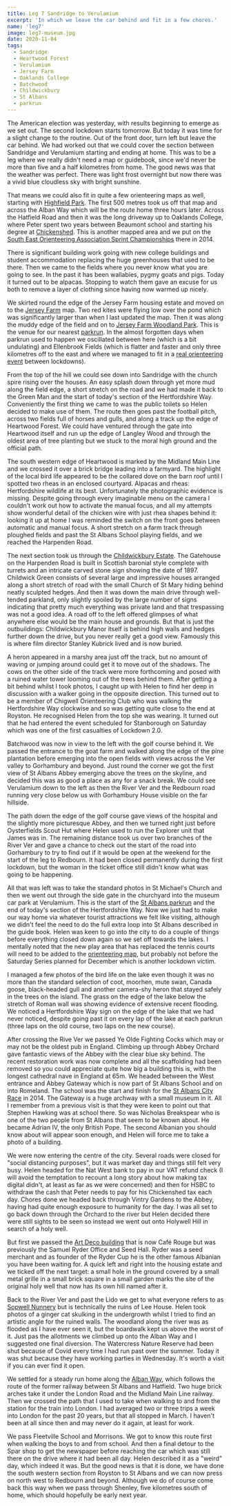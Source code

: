 ```yaml
---
title: Leg 7 Sandridge to Verulamium
excerpt: 'In which we leave the car behind and fit in a few chores.'
name: 'leg7'
image: leg7-museum.jpg
date: 2020-11-04
tags:
  - Sandridge
  - Heartwood Forest
  - Verulamium
  - Jersey Farm
  - Oaklands College
  - Batchwood
  - Childwickbury
  - St Albans
  - parkrun
---
```


The American election was yesterday, with results beginning to emerge as we set out. The second lockdown starts tomorrow. But today it was time for a slight change to the routine. Out of the front door, turn left but leave the car behind. We had worked out that we could cover the section between Sandridge and Verulamium starting and ending at home. This was to be a leg where we really didn't need a map or guidebook, since we'd never be more than five and a half kilometres from home. The good news was that the weather was perfect. There was light frost overnight but now there was a vivid blue cloudless sky with bright sunshine.

That means we could also fit in quite a few orienteering maps as well, starting with [Highfield Park](https://www.happyherts.routegadget.co.uk/rg2/#365). The first 500 metres took us off that map and across the Alban Way which will be the route home three hours later. Across the Hatfield Road and then it was the long driveway up to Oaklands College, where Peter spent two years between Beaumont school and starting his degree at [Chickenshed](https://www.chickenshed.org.uk/). This is another mapped area and we put on the [South East Orienteering Association Sprint Championships](https://www.happyherts.routegadget.co.uk/rg2/#156) there in 2014.

There is significant building work going with new college buildings and student accommodation replacing the huge greenhouses that used to be there. Then we came to the fields where you never know what you are going to see. In the past it has been wallabies, pygmy goats and pigs. Today it turned out to be alpacas. Stopping to watch them gave an excuse for us both to remove a layer of clothing since having now warmed up nicely.

We skirted round the edge of the Jersey Farm housing estate and moved on to the [Jersey Farm](https://www.happyherts.routegadget.co.uk/rg2/#342) map. Two red kites were flying low over the pond which was significantly larger than when I last updated the map. Then it was along the muddy edge of the field and on to [Jersey Farm Woodland Park](http://www.sandridge-pc.gov.uk/_UserFiles/Files/JFWP%20Map%20Leaflet.pdf). This is the venue for our nearest [parkrun](https://www.parkrun.org.uk/jerseyfarm/). In the almost forgotten days when parkrun used to happen we oscillated between here (which is a bit undulating) and Ellenbrook Fields (which is flatter and faster and only three kilometres off to the east and where we managed to fit in a [real orienteering event](https://www.happyherts.routegadget.co.uk/rg2/#370) between lockdowns).

From the top of the hill we could see down into Sandridge with the church spire rising over the houses. An easy splash down through yet more mud along the field edge, a short stretch on the road and we had made it back to the Green Man and the start of today's section of the Hertfordshire Way. Conveniently the first thing we came to was the public toilets so Helen decided to make use of them. The route then goes past the football pitch, across two fields full of horses and gulls, and along a track up the edge of Heartwood Forest. We could have ventured through the gate into Heartwood itself and run up the edge of Langley Wood and through the oldest area of tree planting but we stuck to the moral high ground and the official path.

The south western edge of Heartwood is marked by the Midland Main Line and we crossed it over a brick bridge leading into a farmyard. The highlight of the local bird life appeared to be the collared dove on the barn roof until I spotted two rheas in an enclosed courtyard. Alpacas and rheas: Hertfordshire wildlife at its best. Unfortunately the photographic evidence is missing. Despite going through every imaginable menu on the camera I couldn't work out how to activate the manual focus, and all my attempts show wonderful detail of the chicken wire with just rhea shapes behind it: looking it up at home I was reminded the switch on the front goes between automatic and manual focus.  A short stretch on a farm track through ploughed fields and past the St Albans School playing fields, and we reached the Harpenden Road.

The next section took us through the [Childwickbury Estate](http://www.harpenden-history.org.uk/page_id__396.aspx). The Gatehouse on the Harpenden Road is built in Scottish baronial style complete with turrets and an intricate carved stone sign showing the date of 1897. Childwick Green consists of several large and impressive houses arranged along a short stretch of road with the small Church of St Mary hiding behind neatly sculpted hedges. And then it was down the main drive through well-tended parkland, only slightly spoiled by the large number of signs indicating that pretty much everything was private land and that trespassing was not a good idea.  A road off to the left offered glimpses of what anywhere else would be the main house and grounds. But that is just the outbuildings: Childwickbury Manor itself is behind high walls and hedges further down the drive, but you never really get a good view. Famously this is where film director Stanley Kubrick lived and is now buried.

A heron appeared in a marshy area just off the track, but no amount of waving or jumping around could get it to move out of the shadows. The cows on the other side of the track were more forthcoming and posed with a ruined water tower looming out of the trees behind them.  After getting a bit behind whilst I took photos, I caught up with Helen to find her deep in discussion with a walker going in the opposite direction. This turned out to be a member of Chigwell Orienteering Club who was walking the Hertfordshire Way clockwise and so was getting quite close to the end at Royston. He recognised Helen from the top she was wearing. It turned out that he had entered the event scheduled for Stanborough on Saturday which was one of the first casualties of Lockdown 2.0.

Batchwood was now in view to the left with the golf course behind it. We passed the entrance to the goat farm and walked along the edge of the pine plantation before emerging into the open fields with views across the Ver valley to Gorhambury and beyond. Just round the corner we got the first view of St Albans Abbey emerging above the trees on the skyline, and decided this was as good a place as any for a snack break. We could see Verulamium down to the left as then the River Ver and the Redbourn road running very close below us with Gorhambury House visible on the far hillside.

The path down the edge of the golf course gave views of the hospital and the slightly more picturesque Abbey, and then we turned right just before Oysterfields Scout Hut where Helen used to run the Explorer unit that James was in. The remaining distance took us over two branches of the River Ver and gave a chance to check out the start of the road into Gorhambury to try to find out if it would be open at the weekend for the start of the leg to Redbourn. It had been closed permanently during the first lockdown, but the woman in the ticket office still didn't know what was going to be happening.

All that was left was to take the standard photos in St Michael's Church and then we went out through the side gate in the churchyard into the museum car park at Verulamium. This is the start of the [St Albans parkrun](https://www.parkrun.org.uk/stalbans/) and the end of today's section of the Hertfordshire Way. Now we just had to make our way home via whatever tourist attractions we felt like visiting, although we didn't feel the need to do the full extra loop into St Albans described in the guide book. Helen was keen to go into the city to do a couple of things before everything closed down again so we set off towards the lakes. I mentally noted that the new play area that has replaced the tennis courts will need to be added to the [orienteering map](https://www.happyherts.routegadget.co.uk/rg2/#347), but probably not before the Saturday Series planned for December which is another lockdown victim.

I managed a few photos of the bird life on the lake even though it was no more than the standard selection of coot, moorhen, mute swan, Canada goose, black-headed gull and another camera-shy heron that stayed safely in the trees on the island. The grass on the edge of the lake below the stretch of Roman wall was showing evidence of extensive recent flooding. We noticed a Hertfordshire Way sign on the edge of the lake that we had never noticed, despite going past it on every lap of the lake at each parkrun (three laps on the old course, two laps on the new course).

After crossing the Rive Ver we passed Ye Olde Fighting Cocks which may or may not be the oldest pub in England. Climbing up through Abbey Orchard gave fantastic views of the Abbey with the clear blue sky behind. The recent restoration work was now complete and all the scaffolding had been removed so you could appreciate quite how big a building this is, with the longest cathedral nave in England at 65m. We headed between the West entrance and Abbey Gateway which is now part of St Albans School and on into Romeland. The school was the start and finish for the [St Albans City Race](https://www.happyherts.routegadget.co.uk/rg2/#122) in 2014. The Gateway is a huge archway with a small museum in it. All I remember from a previous visit is that they were keen to point out that Stephen Hawking was at school there. So was Nicholas Breakspear who is one of the two people from St Albans that seem to be known about. He became Adrian IV, the only British Pope. The second Albanian you should know about will appear soon enough, and Helen will force me to take a photo of a building.

We were now entering the centre of the city. Several roads were closed for "social distancing purposes", but it was market day and things still felt very busy. Helen headed for the Nat West bank to pay in our VAT refund check (I will avoid the temptation to recount a long story about how making tax digital didn't, at least as far as we were concerned) and then for HSBC to withdraw the cash that Peter needs to pay for his Chickenshed tax each day. Chores done we headed back through Vintry Gardens to the Abbey, having had quite enough exposure to humanity for the day. I was all set to go back down through the Orchard to the river but Helen decided there were still sights to be seen so instead we went out onto Holywell Hill in search of a holy well.

But first we passed the [Art Deco building](https://talkingbuildings.wordpress.com/2016/06/23/blog-post-title/) that is now Café Rouge but was previously the Samuel Ryder Office and Seed Hall. Ryder was a seed merchant and as founder of the Ryder Cup he is the other famous Albanian you have been waiting for. A quick left and right into the housing estate and we ticked off the next target: a small hole in the ground covered by a small metal grille in a small brick square in a small garden marks the site of the original holy well that now has its own hill named after it.

Back to the River Ver and past the Lido we get to what everyone refers to as [Sopwell Nunnery](https://www.stalbansmuseums.org.uk/visit/sopwell-ruins) but is technically the ruins of Lee House. Helen took photos of a ginger cat skulking in the undergrowth whilst I tried to find an artistic angle for the ruined walls. The woodland along the river was as flooded as I have ever seen it, but the boardwalk kept us above the worst of it. Just pas the allotments we climbed up onto the Alban Way and I suggested one final diversion. The Watercress Nature Reserve had been shut because of Covid every time I had run past over the summer. Today it was shut because they have working parties in Wednesday. It's worth a visit if you can ever find it open. 

We settled for a steady run home along the [Alban Way](https://www.hertfordshire.gov.uk/media-library/documents/environment-and-planning/countryside-management-service/walking-and-cycling-routes/alban-way-cycle.pdf), which follows the route of the former railway between St Albans and Hatfield. Two huge brick arches take it under the London Road and the Midland Main Line railway. Then we crossed the path that I used to take when walking to and from the station for the train into London. I had averaged two or three trips a week into London for the past 20 years, but that all stopped in March. I haven't been at all since then and may never do it again, at least for work.

We pass Fleetville School and Morrisons. We got to know this route first when walking the boys to and from school. And then a final detour to the Spar shop to get the newspaper before reaching the car which was still there on the drive where it had been all day. Helen described it as a "weird" day, which indeed it was. But the good news is that it is done, we have done the south western section from Royston to St Albans and we can now press on north west to Redbourn and beyond. Although we do of course come back this way when we pass through Shenley, five kilometres south of home, which should hopefully be early next year.
